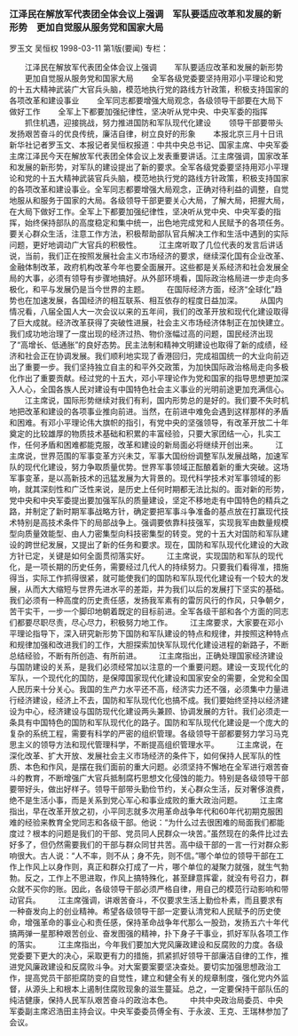 ### 江泽民在解放军代表团全体会议上强调　军队要适应改革和发展的新形势　更加自觉服从服务党和国家大局
罗玉文  吴恒权
1998-03-11
第1版(要闻)
专栏：

　　江泽民在解放军代表团全体会议上强调
　　军队要适应改革和发展的新形势
　　更加自觉服从服务党和国家大局
　　全军各级党委要坚持用邓小平理论和党的十五大精神武装广大官兵头脑，模范地执行党的路线方针政策，积极支持国家的各项改革和建设事业
　　全军同志都要增强大局观念，各级领导干部要在大局下做好工作
　　全军上下都要加强纪律性，坚决听从党中央、中央军委的指挥
　　抓住机遇，迎接挑战，努力推进国防和军队现代化建设
　　领导干部要带头发扬艰苦奋斗的优良传统，廉洁自律，树立良好的形象
　　本报北京三月十日讯  新华社记者罗玉文、本报记者吴恒权报道：中共中央总书记、国家主席、中央军委主席江泽民今天在解放军代表团全体会议上发表重要讲话。江主席强调，国家改革和发展的新形势，对军队的建设提出了新的要求。全军各级党委要坚持用邓小平理论和党的十五大精神武装官兵头脑，模范地执行党的路线方针政策，积极支持国家的各项改革和建设事业。全军同志都要增强大局观念，正确对待利益的调整，自觉地服从和服务于国家的大局。各级领导干部更要关心大局，了解大局，把握大局，在大局下做好工作。全军上下都要加强纪律性，坚决听从党中央、中央军委的指挥，始终保持部队的高度稳定和集中统一，出色地完成党和人民赋予的各项任务。要关心群众生活，注意工作方法，积极帮助部队官兵解决工作和生活中遇到的实际问题，更好地调动广大官兵的积极性。
　　江主席听取了几位代表的发言后讲话说，当前，我们正在按照发展社会主义市场经济的要求，继续深化国有企业改革、金融体制改革，政府机构改革今年也要全面展开。这些都是关系经济和社会发展全局的大事，必须有领导有步骤地搞好。从外部环境看，国际政治格局进一步走向多极化，和平与发展仍是当今世界的主题。
　　在国际经济方面，经济“全球化”趋势也在加速发展，各国经济的相互联系、相互依存的程度日益加深。
　　从国内情况看，八届全国人大一次会议以来的五年间，我们的改革开放和现代化建设取得了巨大成就。经济改革获得了突破性进展，社会主义市场经济体制正在加快建立。我们成功地治理了一度出现的经济过热、物价涨幅过高的问题，国民经济出现了“高增长、低通胀”的良好态势。民主法制和精神文明建设也取得了新的成绩，经济和社会正在协调发展。我们顺利地实现了香港回归，完成祖国统一的大业向前迈出了重要一步。我们坚持独立自主的和平外交政策，为加快国际政治格局走向多极化作出了重要贡献。经过党的十五大，邓小平理论作为党和国家的指导思想更加深入人心，全国各族人民对建设有中国特色社会主义事业的光明前途更加充满信心。
　　江主席说，国际形势继续对我们有利，国内形势总的是好的。我们要不失时机地把改革和建设的各项事业推向前进。当然，在前进中难免会遇到这样那样的矛盾和困难。有邓小平理论伟大旗帜的指引，有党中央的坚强领导，有改革开放二十年奠定的比较雄厚的物质技术基础和积累的丰富经验，只要大家团结一心，扎实工作，任何矛盾和困难都能克服，改革和建设的新局面必将继续开创出来。
　　江主席说，世界范围的军事变革方兴未艾，军事大国纷纷调整军队发展战略，加速军队的现代化建设，努力争取质量优势。世界军事领域正酝酿着新的重大突破。这场军事变革，是以高新技术的迅猛发展为大背景的。现代科学技术对军事领域的影响，就其深刻性和广泛性来说，是历史上任何时期都无法比拟的。面对新的形势，党中央和中央军委提出要加强军队的质量建设，坚定不移地走有中国特色的精兵之路，并制定了新时期军事战略方针，确定要把军事斗争准备的基点放在打赢现代技术特别是高技术条件下的局部战争上。强调要依靠科技强军，实现我军由数量规模型向质量效能型、由人力密集型向科技密集型的转变。党的十五大对国防和军队建设的跨世纪发展，又提出了新的任务和要求。现在，国防和军队现代化建设的大政方针已定，关键是如何全面贯彻落实好。
　　江主席说，实现国防和军队的现代化，是一项长期的历史任务，需要经过几代人的持续努力。只要我们看得准，措施得当，实际工作抓得很紧，就可能使我们的国防和军队现代化建设有一个较大的发展，从而大大缩短与世界先进水平的差距，并为我们以后的发展打下坚实的基础。我们必须有一种高度的历史责任感，发扬我军素有的雷厉风行的作风，只争朝夕，苦干实干，一步一个脚印地朝着既定的目标前进。全军各级干部和各个方面的同志们都要尽职尽责，尽心尽力，积极努力地工作。
　　江主席要求，大家要在邓小平理论指导下，深入研究新形势下国防和军队建设的特点和规律，并按照这种特点和规律加强和改进我们的工作，大胆探索加快军队现代化建设进程的新路子，不断总结经验，不断有所创造、有所前进。
　　江主席指出，正确处理国家经济建设与国防建设的关系，是我们必须经常加以注意的一个重要问题。建设一支现代化的军队，一个现代化的国防，是保障国家现代化建设和国家安全的需要，全党和全国人民历来十分关心。我国的生产力水平还不高，经济实力还不强，必须集中力量进行经济建设，经济上不去，国防和军队现代化也搞不成。我们要始终坚持以经济建设为中心，经济建设与国防现代化建设两头兼顾、协调发展的方针。我们必须走一条具有中国特色的国防和军队现代化的路子。国防和军队现代化建设是一个庞大的复杂的系统工程，需要有科学的严密的组织管理。各级领导干部都要努力学习马克思主义的领导方法和现代管理科学，不断提高组织管理水平。
　　江主席说，在深化改革、扩大开放、发展社会主义市场经济的条件下，如何保持人民军队的性质、本色和作风，是摆在我们面前的重大问题。必须坚持不懈地在全军进行艰苦奋斗的教育，不断增强广大官兵抵制腐朽思想文化侵蚀的能力。特别是各级领导干部要带好头，做出好样子。领导干部带头勤俭节约，关心群众生活，反对奢侈浪费，绝不是生活小事，而是关系到党心军心和事业成败的重大政治问题。
　　江主席指出，早在改革开放之初，小平同志就多次用革命战争年代和60年代初期克服困难的经验来教育全党同志和各级干部。他说：“为什么过去很困难的局面我们都能度过？根本的问题是我们的干部、党员同人民群众一块苦。”虽然现在的条件比过去好多了，但仍然需要我们的干部与群众同甘共苦。高中级干部的一言一行对群众影响很大。古人说：“人不率，则不从；身不先，则不信。”哪个单位的领导干部在工作上作风上以身作则，真正和群众打成了一片，哪个单位的凝聚力就强，就生气勃勃。反之，工作上不思进取，作风上搞特殊化，甚至肆意挥霍，就没有号召力，群众就不买你的账。因此，各级领导干部必须严格自律，用自己的模范行动影响和带动官兵。
　　江主席强调，讲艰苦奋斗，不仅要求生活上勤俭朴素，而且要求有一种奋发向上的创业精神。希望各级领导干部一定要认清党和人民赋予的历史使命，增强革命的事业心和责任感，保持革命战争年代那么一股劲，发扬五六十年代搞两弹一星那种艰苦创业、奋发图强的精神，扑下身子干事业，抓好军队各项工作的落实。
　　江主席指出，今年我们要加大党风廉政建设和反腐败的力度。各级党委要下更大的决心，采取更有力的措施，抓紧抓好领导干部廉洁自律的工作，推进党风廉政建设和反腐败斗争。对大案要案要坚决查处。要切实加强思想政治工作，提高党员干部拒腐防变的自觉性，建立和健全有关的规章制度，强化党内外监督，从源头上和根本上遏制住腐败现象的滋生蔓延。总之，一定要保持干部队伍的纯洁健康，保持人民军队艰苦奋斗的政治本色。
　　中共中央政治局委员、中央军委副主席迟浩田主持会议。中央军委委员傅全有、于永波、王克、王瑞林参加了会议。
